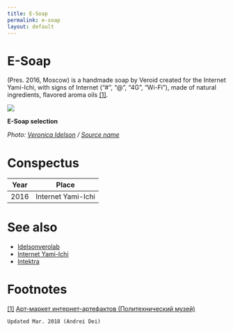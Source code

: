 ```yaml
---
title: E-Soap
permalink: e-soap
layout: default
---
```


# E-Soap

(Pres. 2016, Moscow) is a handmade soap by Veroid created for the Internet Yami-Ichi, with signs of Internet (“#”, “@”, “4G”, “Wi-Fi”), made of natural ingredients, flavored aroma oils <span id="a1">[\[1\]](#f1)</span>.

![](/encyclopedia/images/e-soap.png)

**E-Soap selection**

*Photo: [Veronica Idelson](Facebook) / [Source name](https://www.facebook.com/search/top/?q=%D1%8F%D0%BC%D0%B8%20%D0%B8%D1%87%D0%B8%20)*

# Conspectus

|Year|Place|
|----|-----|
|2016|Internet Yami-Ichi|


# See also

+ [Idelsonverolab](idelsonverolab)
+ [Internet Yami-Ichi](internet-yami-ichi)
+ [Intektra](Intektra)


# Footnotes

[[1]](#a1) <span id="f1"></span> [Арт-маркет интернет-артефактов (Политехнический музей)](http://fest2016.polymus.ru/ru/programm/yami-ichi/index.html)

`Updated Mar. 2018 (Andrei Dei)`
